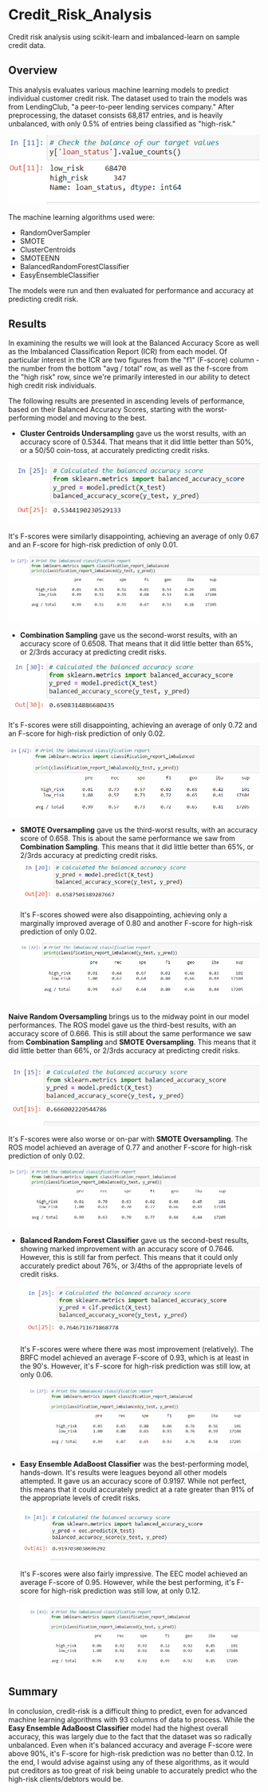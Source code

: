 # Credit_Risk_Analysis
Credit risk analysis using scikit-learn and imbalanced-learn on sample credit data.

## Overview
This analysis evaluates various machine learning models to predict individual customer credit risk. The dataset used to train the models was from LendingClub, "a peer-to-peer lending services company." After preprocessing, the dataset consists 68,817 entries, and is heavily unbalanced, with only 0.5% of entries being classified as "high-risk."

![High-Low Risk Split](Resources/risk_split.png)

The machine learning algorithms used were:
* RandomOverSampler
* SMOTE
* ClusterCentroids
* SMOTEENN
* BalancedRandomForestClassifier
* EasyEnsembleClassifier

The models were run and then evaluated for performance and accuracy at predicting credit risk.

## Results
In examining the results we will look at the Balanced Accuracy Score as well as the Imbalanced Classification Report (ICR) from each model. Of particular interest in the ICR are two figures from the "f1" (F-score) column - the number from the bottom "avg / total" row, as well as the f-score from the "high risk" row, since we're primarily interested in our ability to detect high credit risk individuals. 

The following results are presented in ascending levels of performance, based on their Balanced Accuracy Scores, starting with the worst-performing model and moving to the best.

* **Cluster Centroids Undersampling** gave us the worst results, with an accuracy score of 0.5344. That means that it did little better than 50%, or a 50/50 coin-toss, at accurately predicting credit risks.

![Cluster Centroids Undersampling Balanced Accuracy Score](Resources/under_sampling.png)

It's F-scores were similarly disappointing, achieving an average of only 0.67 and an F-score for high-risk prediction of only 0.01.

![Cluster Centroids Undersampling Imbalanced Classifications Report](Resources/under_sampling_fscore.png)

* **Combination Sampling** gave us the second-worst results, with an accuracy score of 0.6508. That means that it did little better than 65%, or 2/3rds accuracy at predicting credit risks.

![Combination Sampling Balanced Accuracy Score](Resources/combination_accuracy.png)

It's F-scores were still disappointing, achieving an average of only 0.72 and an F-score for high-risk prediction of only 0.02.

![Combination Sampling Imbalanced Classifications Report](Resources/combination_fscore.png)

* **SMOTE Oversampling** gave us the third-worst results, with an accuracy score of 0.658. This is about the same performance we saw from **Combination Sampling**. This means that it did little better than 65%, or 2/3rds accuracy at predicting credit risks.
    ![SMOTE Oversampling Balanced Accuracy Score](Resources/smote_accuracy.png)

    It's F-scores showed were also disappointing, achieving only a marginally improved average of 0.80 and another F-score for high-risk prediction of only 0.02.
    
    ![SMOTE Oversampling Imbalanced Classifications Report](Resources/smote_fscore.png)

 **Naive Random Oversampling** brings us to the midway point in our model performances. The ROS model gave us the third-best results, with an accuracy score of 0.666. This is still about the same performance we saw from **Combination Sampling** and **SMOTE Oversampling**. This means that it did little better than 66%, or 2/3rds accuracy at predicting credit risks.
 
 ![Random Oversampling Balanced Accuracy Score](Resources/naive_acc.png)
 
 It's F-scores were also worse or on-par with **SMOTE Oversampling**. The ROS model achieved an average of 0.77 and another F-score for high-risk prediction of only 0.02.
 
 ![Random Oversampling Imbalanced Classifications Report](Resources/naive_fscore.png)

* **Balanced Random Forest Classifier** gave us the second-best results, showing marked improvement with an accuracy score of 0.7646. However, this is still far from perfect. This means that it could only accurately predict about 76%, or 3/4ths of the appropriate levels of credit risks.
    
    ![Balanced Random Forest Classifier Balanced Accuracy Score](Resources/balanced_acc.png)

    It's F-scores were where there was most improvement (relatively). The BRFC model achieved an average F-score of 0.93, which is at least in the 90's. However, it's F-score for high-risk prediction was still low, at only 0.06.    
    
    ![Balanced Random Forest Classifier Imbalanced Classifications Report](Resources/balanced_fscore.png)

* **Easy Ensemble AdaBoost Classifier** was the best-performing model, hands-down. It's results were leagues beyond all other models attempted. It gave us an accuracy score of 0.9197. While not perfect, this means that it could accurately predict at a rate greater than 91% of the appropriate levels of credit risks.
    
    ![Easy Ensemble AdaBoost Classifier Balanced Accuracy Score](Resources/ecc_acc.png)

    It's F-scores were also fairly impressive. The EEC model achieved an average F-score of 0.95. However, while the best performing, it's F-score for high-risk prediction was still low, at only 0.12.      
    
    ![Easy Ensemble AdaBoost Classifier Imbalanced Classifications Report](Resources/ecc_fscore.png)

## Summary
In conclusion, credit-risk is a difficult thing to predict, even for advanced machine learning algorithms with 93 columns of data to process. While the **Easy Ensemble AdaBoost Classifier** model had the highest overall accuracy, this was largely due to the fact that the dataset was so radically unbalanced. Even when it's balanced accuracy and average F-score were above 90%, it's F-score for high-risk prediction was no better than 0.12. In the end, I would advise against using any of these algorithms, as it would put creditors as too great of risk being unable to accurately predict who the high-risk clients/debtors would be.
